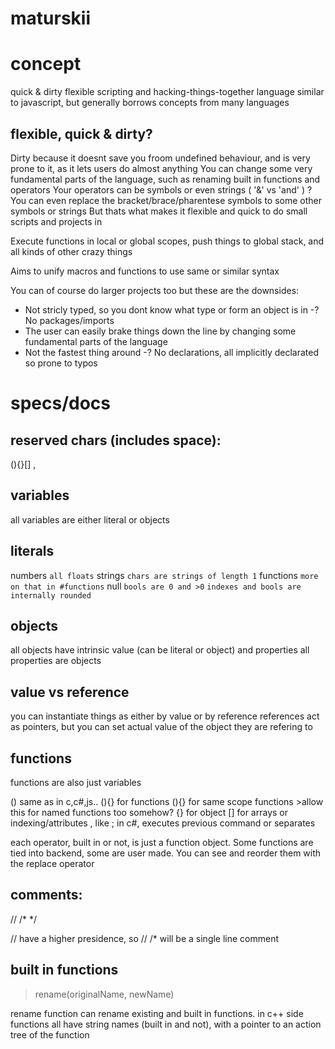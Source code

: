 # maturskii

# concept
quick & dirty flexible scripting and hacking-things-together language
similar to javascript, but generally borrows concepts from many languages

## flexible, quick & dirty?

Dirty because it doesnt save you froom undefined behaviour, and is very prone to it, as it lets users do almost anything
You can change some very fundamental parts of the language, such as renaming built in functions and operators
Your operators can be symbols or even strings ( '&' vs 'and' )
?You can even replace the bracket/brace/pharentese symbols to some other symbols or strings
But thats what makes it flexible and quick to do small scripts and projects in

Execute functions in local or global scopes, push things to global stack, and all kinds of other crazy things

Aims to unify macros and functions to use same or similar syntax

You can of course do larger projects too but these are the downsides:
- Not stricly typed, so you dont know what type or form an object is in
-? No packages/imports
- The user can easily brake things down the line by changing some fundamental parts of the language
- Not the fastest thing around
-? No declarations, all implicitly declarated so prone to typos

# specs/docs

## reserved chars (includes space):
(){}[] ,

## variables
all variables are either literal or objects

## literals
numbers  `all floats`
strings  `chars are strings of length 1`
functions  `more on that in #functions`
null
`bools are 0 and >0`
`indexes and bools are internally rounded`

## objects
all objects have intrinsic value (can be literal or object) and properties
all properties are objects

## value vs reference
you can instantiate things as either by value or by reference
references act as pointers, but you can set actual value of the object they are refering to

## functions
functions are also just variables

() same as in c,c#,js..
<identifier>(){} for functions
(){} for same scope functions >allow this for named functions too somehow?
{} for object
[] for arrays or indexing/attributes
, like ; in c#, executes previous command or separates

each operator, built in or not, is just a function object. Some functions are tied into backend, some are user made. You can see and reorder them with the replace operator


## comments:
// /\* \*/

// have a higher presidence, so // /\* will be a single line comment

## built in functions

> rename(originalName, newName)

rename function can rename existing and built in functions. in c++ side functions all have string names (built in and not), with a pointer to an action tree of the function
